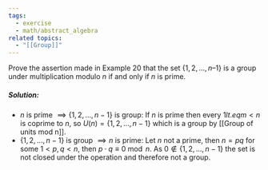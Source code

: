 ```yaml
---
tags:
  - exercise
  - math/abstract_algebra
related topics:
  - "[[Group]]"
---
```

Prove the assertion made in Example $20$ that the set $\{1, 2, \dots , n – 1\}$ is a group under multiplication modulo $n$ if and only if $n$ is prime.
##### Solution:
- $n$ is prime $\implies \{1,2,\dots,n-1\}$ is group:
	If $n$ is prime then every $1 lt.eq m < n$ is coprime to $n$, so $U(n)=\{1,2,\dots,n-1\}$ which is a group by [[Group of units mod n]].
- $\{1,2,\dots,n-1\}$ is group $\implies n$ is prime:
	Let $n$ not a prime, then $n=pq$ for some $1<p,q<n$, then $p\cdot q \equiv 0\ \operatorname{mod}\ n$. As $0\notin \{1,2,\dots,n-1\}$ the set is not closed under the operation and therefore not a group.